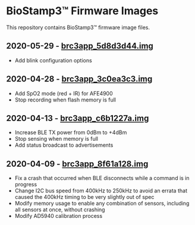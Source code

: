 # BioStamp3™ Firmware Images

This repository contains BioStamp3™ firmware image files.

## 2020-05-29 - [brc3app_5d8d3d44.img][4]

  * Add blink configuration options 

## 2020-04-28 - [brc3app_3c0ea3c3.img][3]

  * Add SpO2 mode (red + IR) for AFE4900
  * Stop recording when flash memory is full

## 2020-04-13 - [brc3app_c6b1227a.img][2]

  * Increase BLE TX power from 0dBm to +4dBm
  * Stop sensing when memory is full
  * Add status broadcast to advertisements

## 2020-04-09 - [brc3app_8f61a128.img][1]

  * Fix a crash that occurred when BLE disconnects while a command is in progress
  * Change I2C bus speed from 400kHz to 250kHz to avoid an errata that caused the 400kHz timing to be very slightly out of spec
  * Modify memory usage to enable any combination of sensors, including all sensors at once, without crashing
  * Modify AD5940 calibration process

[1]: https://raw.githubusercontent.com/MC10Inc/biostamp-firmware/master/images/brc3app_8f61a128.img
[2]: https://raw.githubusercontent.com/MC10Inc/biostamp-firmware/master/images/brc3app_c6b1227a.img
[3]: https://raw.githubusercontent.com/MC10Inc/biostamp-firmware/master/images/brc3app_3c0ea3c3.img
[4]: https://raw.githubusercontent.com/MC10Inc/biostamp-firmware/master/images/brc3app_5d8d3d44.img
